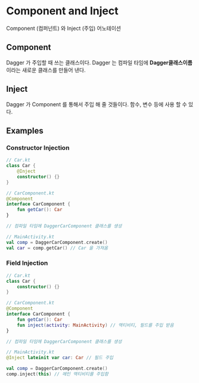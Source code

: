 # Component and Inject
Component (컴퍼넌트) 와 Inject (주입) 어노테이션


## Component
Dagger 가 주입할 때 쓰는 클래스이다. Dagger 는 컴파일 타임에 **Dagger클래스이름** 이라는 새로운 클래스를 만들어 낸다.

## Inject
Dagger 가 Component 를 통해서 주입 해 줄 것들이다. 함수, 변수 등에 사용 할 수 있다.

## Examples
### Constructor Injection
```kotlin
// Car.kt
class Car {
    @Inject
    constructor() {}
}

// CarComponent.kt
@Component
interface CarComponent {
    fun getCar(): Car
}

// 컴파일 타임에 DaggerCarComponent 클래스를 생성

// MainActivity.kt
val comp = DaggerCarComponent.create()
val car = comp.getCar() // Car 을 가져옴

```

### Field Injection
```kotlin
// Car.kt
class Car {
    constructor() {}
}

// CarComponent.kt
@Component
interface CarComponent {
    fun getCar(): Car
    fun inject(activity: MainActivity) // 액티비티, 필드를 주입 받음
}

// 컴파일 타임에 DaggerCarComponent 클래스를 생성

// MainActivity.kt
@Inject lateinit var car: Car // 필드 주입

val comp = DaggerCarComponent.create()
comp.inject(this) // 메인 액티비티를 주입함
```
